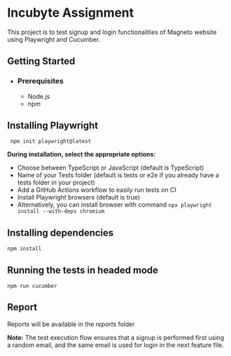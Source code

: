 # Incubyte Assignment

This project is to test signup and login functionalities of Magneto website using Playwright and Cucumber.

## Getting Started

- ### Prerequisites
    - Node.js
    - npm

 ## Installing Playwright
 
```
 npm init playwright@latest
```
**During installation, select the appropriate options:**
- Choose between TypeScript or JavaScript (default is TypeScript)
- Name of your Tests folder (default is tests or e2e if you already have a tests folder in your project)
- Add a GitHub Actions workflow to easily run tests on CI
- Install Playwright browsers (default is true)
- Alternatively, you can install browser with command `npx playwright install --with-deps chromium`


## Installing dependencies

 ```
 npm install
 ```
 
## Running the tests in headed mode

 ```
 npm run cucumber
 ```

 ## Report
Reports will be available in the _reports_ folder

**Note:** The test execution flow ensures that a signup is performed first using a random email, and the same email is used for login in the next feature file.
